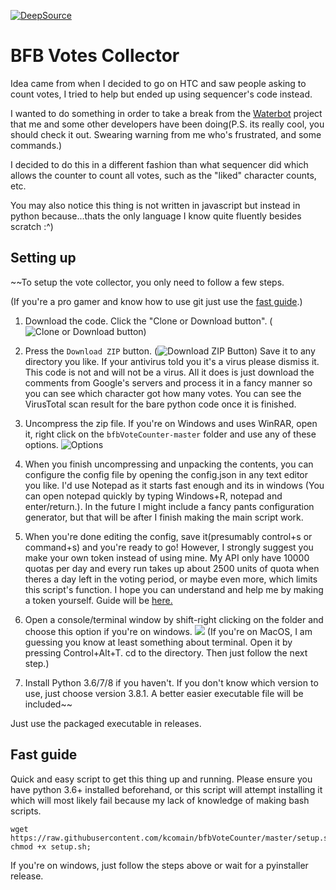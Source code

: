 [![DeepSource](https://static.deepsource.io/deepsource-badge-light-mini.svg)](https://deepsource.io/gh/kcomain/bfbVoteCounter/?ref=repository-badge)


# BFB Votes Collector
Idea came from when I decided to go on HTC and saw people asking to count votes, I tried to help but ended up using sequencer's code instead.

I wanted to do something in order to take a break from the [Waterbot](https://github.com/waterbotdev/waterbot) project that me and some other 
developers have been doing(P.S. its really cool, you should check it out. Swearing warning from me who's frustrated, and some commands.)

I decided to do this in a different fashion than what sequencer did which allows the counter to count all votes, 
such as the "liked" character counts, etc.

You may also notice this thing is not written in javascript but instead in python because...thats the only language I know quite fluently besides scratch :^)

## Setting up
~~To setup the vote collector, you only need to follow a few steps.

(If you're a pro gamer and know how to use git just use the [fast guide](#fast-guide).)

1. Download the code. Click the "Clone or Download button". (![Clone or Download button](https://kenny-pls.go-get-a.life/fbFxBO.png))

2. Press the ``Download ZIP`` button. (![Download ZIP Button](https://kenny-pls.go-get-a.life/lXDvJn.png))
Save it to any directory you like. If your antivirus told you it's a virus please dismiss it. This code is not and will not be a virus. 
All it does is just download the comments from Google's servers and process it in a fancy manner so you can see which character got how many votes. 
You can see the VirusTotal scan result for the bare python code once it is finished.

3. Uncompress the zip file. If you're on Windows and uses WinRAR, open it, right click on the ``bfbVoteCounter-master`` folder and use any of these 
options. ![Options](https://kenny-pls.go-get-a.life/TIrIyk.png)

4. When you finish uncompressing and unpacking the contents, you can configure the config file by opening the config.json in any text
editor you like. I'd use Notepad as it starts fast enough and its in windows (You can open notepad quickly by typing Windows+R, notepad and enter/return.). 
In the future I might include a fancy pants configuration generator, but that will be after I finish making the main script
work.

5. When you're done editing the config, save it(presumably control+s or command+s) and you're ready to go! However, I strongly suggest you make your own token
instead of using mine. My API only have 10000 quotas per day and every run takes up about 2500 units of quota when theres a day left in the voting period, 
or maybe even more, which limits this script's function. I hope you can understand and help me by making a token yourself. Guide will be 
[here.](https://github.com/kcomain/bfbVoteCounter/wiki/Getting-your-Google-API-token)

6. Open a console/terminal window by shift-right clicking on the folder and choose this option if you're on windows.
![](https://kenny-pls.go-get-a.life/KpycmF.png)
(If you're on MacOS, I am guessing you know at least something about terminal. Open it by pressing Control+Alt+T. cd to the directory. Then just follow the next
step.) 

7. Install Python 3.6/7/8 if you haven't. If you don't know which version to use, just choose version 3.8.1. A better easier executable file will be included~~

Just use the packaged executable in releases.

## Fast guide
Quick and easy script to get this thing up and running. Please ensure you have python 3.6+ installed beforehand, or this script will attempt installing it
which will most likely fail because my lack of knowledge of making bash scripts.
```
wget https://raw.githubusercontent.com/kcomain/bfbVoteCounter/master/setup.sh; chmod +x setup.sh; 
```

If you're on windows, just follow the steps above or wait for a pyinstaller release.
